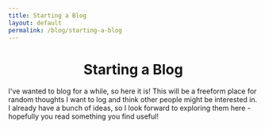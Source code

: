 ```yaml
---
title: Starting a Blog
layout: default
permalink: /blog/starting-a-blog
---
```

<head>
		<meta charset="utf-8">
		<meta name="viewport" content="width=device-width, initial-scale = 1.0, maximum-scale=1.0, user-scalable=no" />
		<meta property="og:description" content="Personal perfolio website of Steven Sawtelle">
		<meta property="og:site_name" content="Starting a Blog" />
		<title>Starting a Blog - Steven Sawtelle</title>
</head>

<center><b><h1>Starting a Blog</h1></b></center>


I've wanted to blog for a while, so here it is! This will be a freeform place for random thoughts I want to log and think other people might be interested in. I already have a bunch of ideas, so I look forward to exploring them here - hopefully you read something you find useful!